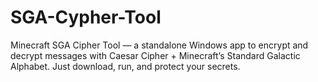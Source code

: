 # SGA-Cypher-Tool
Minecraft SGA Cipher Tool — a standalone Windows app to encrypt and decrypt messages with Caesar Cipher + Minecraft’s Standard Galactic Alphabet. Just download, run, and protect your secrets.
